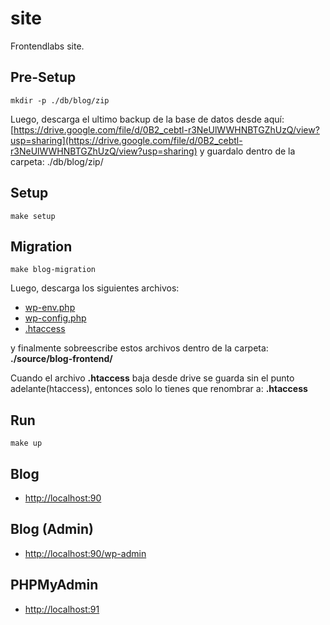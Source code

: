 
# **site**

Frontendlabs site.

## Pre-Setup
```
mkdir -p ./db/blog/zip
```

Luego, descarga el ultimo backup de la base de datos desde aquí:  [https://drive.google.com/file/d/0B2_cebtl-r3NeUlWWHNBTGZhUzQ/view?usp=sharing](https://drive.google.com/file/d/0B2_cebtl-r3NeUlWWHNBTGZhUzQ/view?usp=sharing) y guardalo dentro de la carpeta: ./db/blog/zip/

## Setup
```
make setup
```

## Migration
```
make blog-migration
```

Luego, descarga los siguientes archivos:

- [wp-env.php](https://drive.google.com/file/d/0B2_cebtl-r3NaG1GVjlKSkhWaTQ/view?usp=sharing)
- [wp-config.php](https://drive.google.com/file/d/0B2_cebtl-r3NckRWZE1iUVNJSlE/view?usp=sharing)
- [.htaccess](https://drive.google.com/file/d/0B2_cebtl-r3NeUFXNFhhcTdCREU/view?usp=sharing)

y finalmente sobreescribe estos archivos dentro de la carpeta: **./source/blog-frontend/**

Cuando el archivo **.htaccess** baja desde drive se guarda sin el punto adelante(htaccess), entonces solo lo tienes que renombrar a: **.htaccess**

## Run
```
make up
```

## Blog
- [http://localhost:90](http://localhost:90)

## Blog (Admin)
- [http://localhost:90/wp-admin](http://localhost:90/wp-admin)

## PHPMyAdmin
- [http://localhost:91](http://localhost:91)
